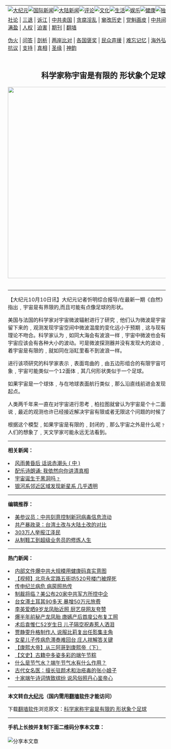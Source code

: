 <a name="1" id="1" target="_blank"></a><span id="1"></span>
<table align=center border="0"><tr><td colspan="2" VALIGN=TOP><a href="https://github.com/a2870/djy/blob/master/gb/nsc413.md#1"><img src="https://raw.githubusercontent.com/a2870/www/master/t/djy/1.jpg" title="大纪元"></a><a href="https://github.com/a2870/djy/blob/master/gb/n24hr.md#1"><img src="https://raw.githubusercontent.com/a2870/www/master/t/djy/3.jpg" title="国际新闻"></a><a href="https://github.com/a2870/djy/blob/master/gb/nsc413.md#1"><img src="https://raw.githubusercontent.com/a2870/www/master/t/djy/4.jpg" title="大陆新闻"></a><a href="https://github.com/a2870/djy/blob/master/gb/news392.md#1"><img src="https://raw.githubusercontent.com/a2870/www/master/t/djy/5.jpg" title="评论"></a><a href="https://github.com/a2870/djy/blob/master/gb/news2007.md#1"><img src="https://raw.githubusercontent.com/a2870/www/master/t/djy/6.jpg" title="文化"></a><a href="https://github.com/a2870/djy/blob/master/gb/news2008.md#1"><img src="https://raw.githubusercontent.com/a2870/www/master/t/djy/7.jpg" title="生活"></a><a href="https://github.com/a2870/djy/blob/master/gb/ncyule.md#1"><img src="https://raw.githubusercontent.com/a2870/www/master/t/djy/8.jpg" title="娱乐"></a><a href="https://github.com/a2870/djy/blob/master/gb/nsc1002.md#1"><img src="https://raw.githubusercontent.com/a2870/www/master/t/djy/9.jpg" title="健康"><a href="https://github.com/a2870/djy/blob/master/gb/nf6092.md#1"><img src="https://raw.githubusercontent.com/a2870/www/master/t/djy/10a.jpg" title="独家"></a><a href="https://github.com/a2870/djy/blob/master/gb/nf4514.md#1"><img src="https://raw.githubusercontent.com/a2870/www/master/t/djy/12a.jpg" title="头条"></a></td></tr>
<tr><td colspan="2" VALIGN=TOP><a target="_blank" href="https://github.com/a2870/djy/blob/master/gb/9p.md#1">社论</a> | <a target="_blank" href="https://github.com/a2870/djy/blob/master/gb/nf5657.md#1">三退</a> | <a target="_blank" href="https://github.com/a2870/djy/blob/master/gb/nf6124.md#1">诉江</a> | <a target="_blank" href="https://github.com/a2870/djy/blob/master/gb/nf1176117.md#1">中共卖国</a> | <a target="_blank" href="https://github.com/a2870/djy/blob/master/gb/nf5773.md#1">贪腐淫乱</a> | <a target="_blank" href="https://github.com/a2870/djy/blob/master/gb/nf1176115.md#1">窜改历史</a> | <a target="_blank" href="https://github.com/a2870/djy/blob/master/gb/nf1176107.md#1">党魁画皮</a> | <a target="_blank" href="https://github.com/a2870/djy/blob/master/gb/nf1320400.md#1">中共间谍</a> | <a target="_blank" href="https://github.com/a2870/djy/blob/master/gb/nf1176114.md#1">破坏传统</a> | <a target="_blank" href="https://github.com/a2870/ntdtv/blob/master/gb/prog447_1.md#1">恶贯满盈</a> | <a target="_blank" href="https://github.com/a2870/djy/blob/master/gb/ncid278.md#1">人权</a> | <a target="_blank" href="https://github.com/a2870/djy/blob/master/gb/nf1176111.md#1">迫害</a> | <a target="_blank" href="https://gitlab.com/szzdlab/mh-qikan/blob/master/README.md#1">期刊</a> | <a target="_blank" href="https://github.com/a2870/www/blob/master/README.md?zsrh#8">翻墙</a></p><p><a target="_blank" href="https://github.com/a2870/djy/blob/master/gb/nf5562.md#1">伪火</a> | <a target="_blank" href="https://github.com/a2870/djy/blob/master/gb/nf4378.md#1">问答</a> | <a target="_blank" href="https://github.com/a2870/djy/blob/master/gb/nf5792.md#1">剖析</a> | <a target="_blank" href="https://github.com/a2870/djy/blob/master/gb/nf5735.md#1">两岸比对</a> | <a target="_blank" href="https://github.com/a2870/djy/blob/master/gb/nf6119.md#1">各国褒奖</a> | <a target="_blank" href="https://github.com/a2870/djy/blob/master/gb/nf6120.md#1">民众声援</a> | <a target="_blank" href="https://github.com/a2870/djy/blob/master/gb/nf1188594.md#1">难忘记忆</a> | <a target="_blank" href="https://github.com/a2870/djy/blob/master/gb/nf3180.md#1">海外弘传</a> | <a target="_blank" href="https://github.com/a2870/djy/blob/master/gb/nf5410.md#1">万人上访</a> | <a target="_blank" href="https://github.com/a2870/ntdtv/blob/master/gb/prog1530_1.md#1">和平抗议</a> | <a target="_blank" href="https://github.com/a2870/djy/blob/master/gb/nf4386.md#1">支持</a> | <a target="_blank" href="https://github.com/a2870/djy/blob/master/gb/nf4389.md#1">真相</a> | <a target="_blank" href="https://github.com/a2870/djy/blob/master/gb/nf5790.md#1">圣缘</a> | <a target="_blank" href="https://github.com/a2870/djy/blob/master/gb/nf4786.md#1">神韵</a></td></tr>
<tr><td VALIGN=TOP width="626"><h2 align=center>科学家称宇宙是有限的 形状象个足球</h2>
<img width="600" src="https://i.epochtimes.com/assets/uploads/2020/06/GettyImages-1219619463-320x200.jpg" />
<h6></h6>
<hr>
	<p>【大纪元10月10日讯】大纪元记者忻明综合报导/在最新一期《自然》杂志中,科学家指出﹐<ahref="https://github.com/a2870/djy/blob/master/gb/tag/%E5%AE%87%E5%AE%99.md#1">宇宙</a>是有界限的,而且可能有点像足球的形状。</p>
<p>美国与法国的科学家对<ahref="https://github.com/a2870/djy/blob/master/gb/tag/%E5%AE%87%E5%AE%99.md#1">宇宙</a>微波辐射进行了研究﹐他们认为微波是宇宙大爆炸后所遗留下来的﹐观测发现宇宙空间中微波温度的变化远小于预期﹐这与现有的宇宙无限的理论不吻合。科学家认为﹐如同大海会有波浪一样﹐宇宙中微波也会有波动﹐无限的宇宙应该会有各种大小的波动。可是微波探测器并没有发现大的波动﹐这有可能意味着宇宙是有限的﹐就如同在浴缸里看不到波浪一样。</p>
<p>进行该项研究的科学家表示﹐表面弯曲的﹐由五边形组合的有限宇宙可以解释这一现象﹐宇宙可能类似一个12面体﹐其几何形状类似于一个足球。</p>
<p>如果宇宙是一个球体﹐与在地球表面航行类似﹐那么沿直线前进会发现最终又回到了起点。</p>
<p>人类两千年来一直在对宇宙进行思考﹐柏拉图就曾认为宇宙是个十二面体。科学家说﹐最近的观测也许已经接近解决宇宙有限或者无限这个问题的时候了。</p>
<p>根据这个模型﹐如果宇宙是有限的﹐封闭的﹐那么宇宙之外是什么呢﹖这也许只能靠人们的想象了﹐天文学家可能永远无法看到。<font color=#ffffff>(http://www.dajiyuan.com)</font></p>
	
<hr>


<strong>相关新闻：</strong>
<li><a href="https://github.com/a2870/djy/blob/master/gb/3/9/12/n374821.md#1">风雨黄昏后 话说赤潮头 ( 中 )</a></li>
<li><a href="https://github.com/a2870/djy/blob/master/gb/3/9/16/n376806.md#1">配乐诗朗诵: 我依然向你讲清真相</a></li>
<li><a href="https://github.com/a2870/djy/blob/master/gb/3/9/19/n378559.md#1">宇宙诞生于黑洞吗﹖</a></li>
<li><a href="https://github.com/a2870/djy/blob/master/gb/3/9/21/n379605.md#1">银河系邻近区域发现新星系 几乎透明</a></li>
<hr>


<strong>编辑推荐：</strong>
<li><a href="https://github.com/onzhi266/djy/blob/master/gb/20/2/22/n11887949.md#1">美参议员：中共刻意控制新冠病毒信息流动</a></li>
<li><a href="https://github.com/tsiac2612/djy/blob/master/gb/18/4/17/n10310732.md#1" target="_blank">共产暴政录：台湾土改与大陆土改的对比</a></li><li><a href="https://github.com/a2870/djy/blob/master/gb/18/12/9/n10900044.md?dfh#1" target="_blank">303万人举报江泽民</a></li><li><a href="https://github.com/tsiac2612/djy/blob/master/gb/17/4/30/n9090867.md#1" target="_blank">从制鞋工到超级业务员的修炼人生</a></li>
<hr>

<strong>热门新闻：</strong>
<li><a href="https://github.com/a2870/djy/blob/master/gb/20/6/24/n12209286.md#1">内部文件爆中共大规模用健康码真实意图</a></li>
<li><a href="https://github.com/a2870/djy/blob/master/gb/20/6/24/n12209104.md#1">【视频】北京永定路五街坊520号楼门被焊死</a></li>
<li><a href="https://github.com/a2870/djy/blob/master/gb/20/6/24/n12209761.md#1">传申纪兰病危 病房照热传</a></li>
<li><a href="https://github.com/a2870/djy/blob/master/gb/20/6/24/n12210247.md#1">制裁将临？美公布20家中共军方所控中企</a></li>
<li><a href="https://github.com/a2870/djy/blob/master/gb/20/6/24/n12209155.md#1">台女滞土耳其90多天 暴增50万元旅费</a></li>
<li><a href="https://github.com/a2870/djy/blob/master/gb/20/6/24/n12210389.md#1">李英爱晒9岁龙凤胎近照 厨艺获网友夸赞</a></li>
<li><a href="https://github.com/a2870/djy/blob/master/gb/20/6/23/n12207595.md#1">爆半年前秘产龙凤胎 唐嫣产后首度公布复工照</a></li>
<li><a href="https://github.com/a2870/djy/blob/master/gb/20/6/24/n12210154.md#1">术后袁惟仁52岁生日 儿子隔空祝寿惹人洒泪</a></li>
<li><a href="https://github.com/a2870/djy/blob/master/gb/20/6/23/n12206036.md#1">贾静雯升格制作人 说服比莉复出任影集主角</a></li>
<li><a href="https://github.com/a2870/djy/blob/master/gb/20/6/24/n12208527.md#1">女星儿子传病危滞泰难回台 庄人祥解答关键</a></li>
<li><a href="https://github.com/a2870/djy/blob/master/gb/20/5/23/n12131930.md#1">【康熙大帝】从三阿哥到康熙帝（下）</a></li>
<li><a href="https://github.com/a2870/djy/blob/master/gb/20/6/14/n12183964.md#1">【文史】古籍中多姿多彩的端午节粽</a></li>
<li><a href="https://github.com/a2870/djy/blob/master/gb/20/6/17/n12191133.md#1">什么是节气水？端午节气水有什么作用？</a></li>
<li><a href="https://github.com/a2870/djy/blob/master/gb/20/6/18/n12196064.md#1">古代女名医：擅长驻颜术和治疮毒的张小娘子</a></li>
<li><a href="https://github.com/a2870/djy/blob/master/gb/20/6/21/n12201926.md#1">十家端午诗词情致缤纷  说风俗照丹心鉴帝心</a></li>
<hr>

<strong>本文转自<a href="https://www.epochtimes.com">大纪元</a>（国内需用<a href="https://github.com/a2870/www/blob/master/README.md#8">翻墙软件</a>才能访问）</strong><p>下载<a href="https://github.com/a2870/www/blob/master/README.md#8">翻墙软件</a>浏览原文：<a href="https://www.epochtimes.com/gb/3/10/10/n391095.htm">科学家称宇宙是有限的 形状象个足球</a></p><hr>

<strong>手机上长按并复制下面二维码分享本文章：</strong><br><br><img src="http://d1p1.ip.zn2.us/v.php?action=qrcode&url=https://github.com/a2870/djy/blob/master/gb/3/10/10/n391095.md%231" title="分享本文章"></td><td VALIGN=TOP><a href="https://github.com/a2870/djy/blob/master/gb/16/1/21/n4622075.md?dfh#1" target="_blank"><img src="https://raw.githubusercontent.com/a2870/djy/master/gb/300/wei-f1.jpg" title="中共的伪火骗局"  alt="中共的伪火骗局"></a><br><a href="https://github.com/a2870/www/blob/master/README.md?dfh#9" target="_blank"><img src="https://raw.githubusercontent.com/a2870/djy/master/gb/300/yong-h.jpg" title="永恒的见证"  alt="永恒的见证"></a><br><a href="https://github.com/a2870/djy/blob/master/gb/13/9/29/n3974789.md?dfh#1" target="_blank"><img src="https://raw.githubusercontent.com/a2870/djy/master/gb/300/shang-lnz.jpg" title="善良女子被中共投男牢"  alt="善良女子被中共投男牢"></a><br><a href="https://github.com/a2870/djy/blob/master/gb/16/3/16/n4663449.md?dfh#1" target="_blank"><img src="https://raw.githubusercontent.com/a2870/djy/master/gb/300/huo-z3.jpg" title="警卫目击活摘器官"  alt="警卫目击活摘器官"></a><br><a href="https://github.com/a2870/djy/blob/master/gb/16/8/7/n8177641.md?dfh#1" target="_blank"><img src="https://raw.githubusercontent.com/a2870/djy/master/gb/300/huo-z4.jpg" title="证人描述活摘恐怖"  alt="证人描述活摘恐怖"></a><br><a href="https://github.com/a2870/djy/blob/master/gb/10/4/19/n2881569.md?dfh#1" target="_blank"><img src="https://raw.githubusercontent.com/a2870/djy/master/gb/300/huo-z1.jpg" title="揭开活摘器官黑幕"  alt="揭开活摘器官黑幕"></a><br><a href="https://github.com/a2870/djy/blob/master/gb/10/11/7/n3077476.md?dfh#1" target="_blank"><img src="https://raw.githubusercontent.com/a2870/djy/master/gb/300/ma-ks.jpg" title="马克思的成魔之路"  alt="马克思的成魔之路"></a><br><a href="https://github.com/a2870/djy/blob/master/gb/14/6/9/n4173977.md?dfh#1" target="_blank"><img src="https://raw.githubusercontent.com/a2870/djy/master/gb/300/chang-zs.jpg" title="藏字石 蕴天机"  alt="藏字石 蕴天机"></a><br><a href="https://github.com/a2870/djy/blob/master/gb/18/5/10/n10381511.md?dfh#1" target="_blank"><img src="https://raw.githubusercontent.com/a2870/djy/master/gb/300/st1.jpg" title="关注3亿人三退"  alt="关注3亿人三退"></a><br><a href="https://github.com/a2870/djy/blob/master/gb/18/3/21/n10237682.md?dfh#1" target="_blank"><img src="https://raw.githubusercontent.com/a2870/djy/master/gb/300/jie-t.jpg" title="解体中共复兴中华"  alt="解体中共复兴中华"></a><br><a href="https://github.com/a2870/djy/blob/master/gb/9/2/9/n2422991.md?dfh#1" target="_blank"><img src="https://raw.githubusercontent.com/a2870/djy/master/gb/300/gao-zs.jpg" title="中共迫害良心律师"  alt="中共迫害良心律师"></a><br><a href="https://github.com/a2870/djy/blob/master/gb/18/12/9/n10900044.md?dfh#1" target="_blank"><img src="https://raw.githubusercontent.com/a2870/djy/master/gb/300/sj1.jpg" title="303万人举报江泽民"  alt="303万人举报江泽民"></a><br><a href="https://github.com/a2870/djy/blob/master/gb/18/8/28/n10672014.md?dfh#1" target="_blank"><img src="https://raw.githubusercontent.com/a2870/djy/master/gb/300/sj2.jpg" title="这些官员为何起诉江泽民"  alt="这些官员为何起诉江泽民"></a><br><a href="https://github.com/a2870/djy/blob/master/gb/8/12/18/n2367165.md?dfh#1" target="_blank"><img src="https://raw.githubusercontent.com/a2870/djy/master/gb/300/liangan.jpg" title="海峡两岸的强烈对比"  alt="海峡两岸的强烈对比"></a><br><a href="https://github.com/a2870/djy/blob/master/gb/15/12/10/n4593139.md?dfh#1" target="_blank"><img src="https://raw.githubusercontent.com/a2870/djy/master/gb/300/jia-ndzl.jpg" title="加拿大总理的贺信"  alt="加拿大总理的贺信"></a><br><a href="https://github.com/a2870/djy/blob/master/gb/11/6/17/n3289382.md?dfh#1" target="_blank"><img src="https://raw.githubusercontent.com/a2870/djy/master/gb/300/xiao-wd.jpg" title="探寻真相兼听则明"  alt="探寻真相兼听则明"></a><br><a href="https://github.com/a2870/djy/blob/master/gb/18/10/27/n10812623.md?dfh#1" target="_blank"><img src="https://raw.githubusercontent.com/a2870/djy/master/gb/300/yindu.jpg" title="印度媒体报道东方"  alt="印度媒体报道东方"></a><br><a href="https://github.com/a2870/djy/blob/master/gb/18/6/9/n10469652.md?dfh#1" target="_blank"><img src="https://raw.githubusercontent.com/a2870/djy/master/gb/300/xie-j.jpg" title="不一样的海外校园"  alt="不一样的海外校园"></a><br><a href="https://github.com/a2870/djy/blob/master/gb/7/4/5/n1669415.md?dfh#1" target="_blank"><img src="https://raw.githubusercontent.com/a2870/djy/master/gb/300/li-up.jpg" title="从大师到徒弟的传奇"  alt="从大师到徒弟的传奇"></a><br><a href="https://github.com/a2870/djy/blob/master/gb/17/5/26/n9191512.md?dfh#1" target="_blank"><img src="https://raw.githubusercontent.com/a2870/djy/master/gb/300/zfl2.jpg" title="亿万人与东方一本奇书"  alt="亿万人与东方一本奇书"></a><br><a href="https://github.com/a2870/djy/blob/master/gb/13/11/27/n4020290.md?dfh#1" target="_blank"><img src="https://raw.githubusercontent.com/a2870/djy/master/gb/300/zhen-h.jpg" title="大陆见不到的震撼场面"  alt="大陆见不到的震撼场面"></a><br><a href="https://github.com/a2870/djy/blob/master/gb/15/7/17/n4482910.md?dfh#1" target="_blank"><img src="https://raw.githubusercontent.com/a2870/djy/master/gb/300/dalu-sk.jpg" title="人心向善 大陆当初盛况"  alt="人心向善 大陆当初盛况"></a><br><a href="https://github.com/a2870/djy/blob/master/gb/19/1/5/n10955468.md?dfh#1" target="_blank"><img src="https://raw.githubusercontent.com/a2870/djy/master/gb/300/zfl1.jpg" title="追寻真理 这书讲什么"  alt="追寻真理 这书讲什么"></a><br><a href="https://github.com/a2870/www/blob/master/README.md?dfh#1" target="_blank"><img src="https://raw.githubusercontent.com/a2870/djy/master/gb/300/fq1.jpg" title="下载免费翻墙软件"  alt="下载免费翻墙软件"></a><br></td></tr></table>
